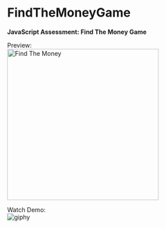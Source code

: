 # FindTheMoneyGame

<b>JavaScript Assessment: Find The Money Game</b>

Preview:\
<img width="350" alt="Find The Money" src="https://user-images.githubusercontent.com/108328227/193250838-dda0b31f-29a7-4a39-a7df-3b2d517dfbca.png">

Watch Demo:\
![giphy](https://user-images.githubusercontent.com/108328227/193274418-f750d24b-b91d-4a84-a055-028517ab6631.gif)
